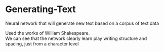 # Generating-Text
Neural network that will generate new text based on a corpus of text data

Used the works of William Shakespeare.  
We can see that the network clearly learn play writing structure and spacing, just from a character level  
